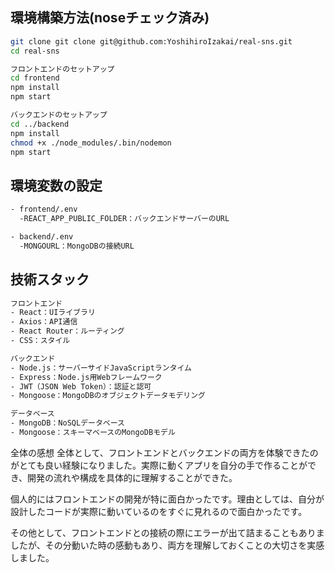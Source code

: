 ## 環境構築方法(noseチェック済み)

```bash
git clone git clone git@github.com:YoshihiroIzakai/real-sns.git
cd real-sns

フロントエンドのセットアップ
cd frontend
npm install
npm start

バックエンドのセットアップ
cd ../backend
npm install
chmod +x ./node_modules/.bin/nodemon
npm start
```

## 環境変数の設定
```bash
- frontend/.env  
  -REACT_APP_PUBLIC_FOLDER：バックエンドサーバーのURL

- backend/.env
  -MONGOURL：MongoDBの接続URL
```

## 技術スタック
```bash
フロントエンド
- React：UIライブラリ
- Axios：API通信
- React Router：ルーティング
- CSS：スタイル

バックエンド
- Node.js：サーバーサイドJavaScriptランタイム
- Express：Node.js用Webフレームワーク
- JWT（JSON Web Token）：認証と認可
- Mongoose：MongoDBのオブジェクトデータモデリング

データベース
- MongoDB：NoSQLデータベース
- Mongoose：スキーマベースのMongoDBモデル
```

全体の感想
全体として、フロントエンドとバックエンドの両方を体験できたのがとても良い経験になりました。実際に動くアプリを自分の手で作ることができ、開発の流れや構成を具体的に理解することができた。

個人的にはフロントエンドの開発が特に面白かったです。理由としては、自分が設計したコードが実際に動いているのをすぐに見れるので面白かったです。

その他として、フロントエンドとの接続の際にエラーが出て詰まることもありましたが、その分動いた時の感動もあり、両方を理解しておくことの大切さを実感しました。



